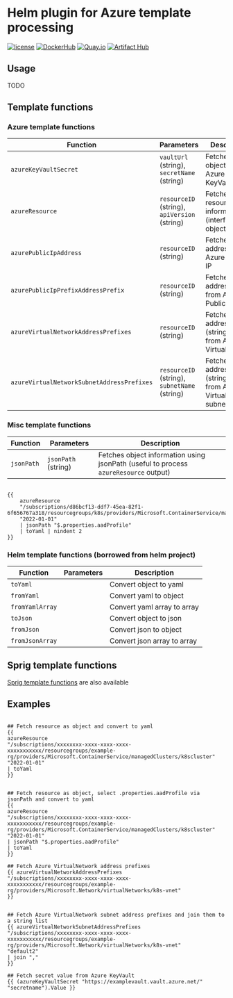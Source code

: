 # Helm plugin for Azure template processing

[![license](https://img.shields.io/github/license/webdevops/helm-azure-tpl.svg)](https://github.com/webdevops/helm-azure-tpl/blob/master/LICENSE)
[![DockerHub](https://img.shields.io/badge/DockerHub-webdevops%2Fhelm--azure--tpl-blue)](https://hub.docker.com/r/webdevops/helm-azure-tpl/)
[![Quay.io](https://img.shields.io/badge/Quay.io-webdevops%2Fhelm--azure--tpl-blue)](https://quay.io/repository/webdevops/helm-azure-tpl)
[![Artifact Hub](https://img.shields.io/endpoint?url=https://artifacthub.io/badge/repository/helm-azure-tpl)](https://artifacthub.io/packages/search?repo=helm-azure-tpl)


## Usage

TODO

## Template functions

### Azure template functions

| Function                                   | Parameters                                     | Description                                                             |
|--------------------------------------------|------------------------------------------------|-------------------------------------------------------------------------|
| `azureKeyVaultSecret`                      | `vaultUrl` (string), `secretName` (string)     | Fetches secret object from Azure KeyVault                               |
| `azureResource`                            | `resourceID` (string), `apiVersion` (string)   | Fetches Azure resource information (interface object)                   |
| `azurePublicIpAddress`                     | `resourceID` (string)                          | Fetches ip address from Azure Public IP                                 |
| `azurePublicIpPrefixAddressPrefix`         | `resourceID` (string)                          | Fetches ip address prefix from Azure Public IP prefix                   |
| `azureVirtualNetworkAddressPrefixes`       | `resourceID` (string)                          | Fetches address prefix (string array) from Azure VirtualNetwork         |
| `azureVirtualNetworkSubnetAddressPrefixes` | `resourceID` (string), `subnetName` (string)   | Fetches address prefix (string array) from Azure VirtualNetwork subnet  |


### Misc template functions

| Function   | Parameters          | Description                                                                          |
|------------|---------------------|--------------------------------------------------------------------------------------|
| `jsonPath` | `jsonPath` (string) | Fetches object information using jsonPath (useful to process `azureResource` output) |

```gotemplate

{{
    azureResource
    "/subscriptions/d86bcf13-ddf7-45ea-82f1-6f656767a318/resourcegroups/k8s/providers/Microsoft.ContainerService/managedClusters/mblaschke"
    "2022-01-01"
    | jsonPath "$.properties.aadProfile"
    | toYaml | nindent 2
}}

```


### Helm template functions (borrowed from helm project)

| Function        | Parameters | Description                 |
|-----------------|------------|-----------------------------|
| `toYaml`        |            | Convert object to yaml      |
| `fromYaml`      |            | Convert yaml to object      |
| `fromYamlArray` |            | Convert yaml array to array |
| `toJson`        |            | Convert object to json      |
| `fromJson`      |            | Convert json to object      |
| `fromJsonArray` |            | Convert json array to array |

## Sprig template functions

[Sprig template functions](http://masterminds.github.io/sprig/defaults.html) are also available


## Examples

```gotemplate

## Fetch resource as object and convert to yaml
{{
azureResource
"/subscriptions/xxxxxxxx-xxxx-xxxx-xxxx-xxxxxxxxxxx/resourcegroups/example-rg/providers/Microsoft.ContainerService/managedClusters/k8scluster"
"2022-01-01"
| toYaml
}}


## Fetch resource as object, select .properties.aadProfile via jsonPath and convert to yaml
{{
azureResource
"/subscriptions/xxxxxxxx-xxxx-xxxx-xxxx-xxxxxxxxxxx/resourcegroups/example-rg/providers/Microsoft.ContainerService/managedClusters/k8scluster"
"2022-01-01"
| jsonPath "$.properties.aadProfile"
| toYaml
}}

## Fetch Azure VirtualNetwork address prefixes
{{ azureVirtualNetworkAddressPrefixes
"/subscriptions/xxxxxxxx-xxxx-xxxx-xxxx-xxxxxxxxxxx/resourcegroups/example-rg/providers/Microsoft.Network/virtualNetworks/k8s-vnet"
}}


## Fetch Azure VirtualNetwork subnet address prefixes and join them to a string list
{{ azureVirtualNetworkSubnetAddressPrefixes
"/subscriptions/xxxxxxxx-xxxx-xxxx-xxxx-xxxxxxxxxxx/resourcegroups/example-rg/providers/Microsoft.Network/virtualNetworks/k8s-vnet"
"default2"
| join ","
}}

## Fetch secret value from Azure KeyVault
{{ (azureKeyVaultSecret "https://examplevault.vault.azure.net/" "secretname").Value }}

```
